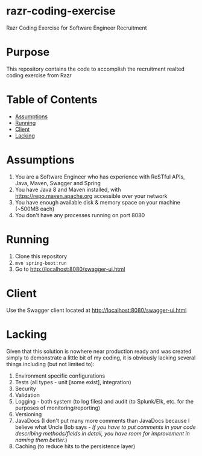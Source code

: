 # razr-coding-exercise
Razr Coding Exercise for Software Engineer Recruitment

# Purpose
This repository contains the code to accomplish the recruitment realted coding exercise from Razr

# Table of Contents  
- [Assumptions](#assumptions)  
- [Running](#running)
- [Client](#client)
- [Lacking](#lacking)

# Assumptions
1. You are a Software Engineer who has experience with ReSTful APIs, Java, Maven, Swagger and Spring
1. You have Java 8 and Maven installed, with https://repo.maven.apache.org accessible over your network
1. You have enough available disk & memory space on your machine (~500MB each) 
1. You don't have any processes running on port 8080

# Running
1. Clone this repository
1. `mvn spring-boot:run`
1. Go to <http://localhost:8080/swagger-ui.html>

# Client
Use the Swagger client located at <http://localhost:8080/swagger-ui.html>

# Lacking
Given that this solution is nowhere near production ready and was created simply to demonstrate a little bit of my coding, it is obviously lacking several things including (but not limited to):
1. Environment specific configurations
1. Tests (all types - unit [some exist], integration)
1. Security
1. Validation
1. Logging - both system (to log files) and audit (to Splunk/Elk, etc. for the purposes of monitoring/reporting)
1. Versioning
1. JavaDocs (I don't put many more comments than JavaDocs because I believe what Uncle Bob says - _If you have to put comments in your code describing methods/fields in detail, you have room for improvement in naming them better._)
1. Caching (to reduce hits to the persistence layer)
